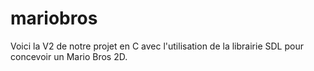 # mariobros
Voici la V2 de notre projet en C avec l'utilisation de la librairie SDL pour concevoir un Mario Bros 2D.
